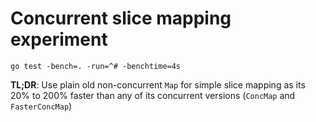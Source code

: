 # Concurrent slice mapping experiment

```console
go test -bench=. -run=^# -benchtime=4s
```

**TL;DR**: Use plain old non-concurrent `Map` for simple slice mapping as its 20% to 200% faster than any of its concurrent versions (`ConcMap` and `FasterConcMap`)
